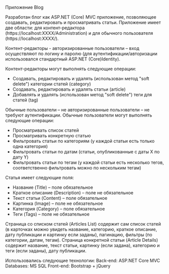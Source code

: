 Приложение Blog

Разработан блог как ASP.NET (Core) MVC приложение, позволяющее создавать, редактировать и просматривать статьи.
Приложение имеет две области: для контент-редактора (https://localhost:ХХХХ/Administration) и для обычного пользователя (https://localhost:ХХХХ/).

Контент-редакторы - авторизированные пользователи – вход осуществляют по логину и паролю (для аутентификации/авторизации использовался стандартный ASP.NET (Core)Identity).

Контент-редакторы могут выполнять следующие операции:
- Создавать, редактировать и удалять (использован метод "soft delete") категории статей (category)
- Создавать, редактировать и удалять статьи (article)
- Добавлять и удалять (использован метод "soft delete") теги для статей (tag)

Обычные пользователи – не авторизированные пользователи – не требуют аутентификации.
Обычные пользователи могут выполнять следующие операции:
- Просматривать список статей
- Просматривать конкретную статью
- Фильтровать статьи по категориям (у каждой статьи есть только одна категория)
- Фильтровать статьи по датам (статьи, опубликованные с даты X по дату Y)
- Фильтровать статьи по тегам (у каждой статьи есть несколько тегов, соответственно фильтровать можно по нескольким тегам)

Статья имеет следующие поля:
- Название (Title) – поле обязательное
- Краткое описание (Description) – поле не обязательное
- Текст статьи (Content) – поле обязательное
- Картинка (Image) – поле не обязательное
- Категория (Category) – поле обязательное
- Теги (Tags) – поле не обязательное

Страница со списком статей (Articles List) содержит сам список статей (в карточках можно увидеть название, категорию, краткое описание, дату публикации и картинку если заданы), пагинацию, фильтры (по категории, датам, тегам).
Страница конкретной статьи (Article Details) содержит название, текст статьи, картинку (если задана), категорию и теги (если заданы), дату публикации.

Использовались следующие технологии:
Back-end: ASP.NET Core MVC
Databases: MS SQL
Front-end: Bootstrap + jQuery
